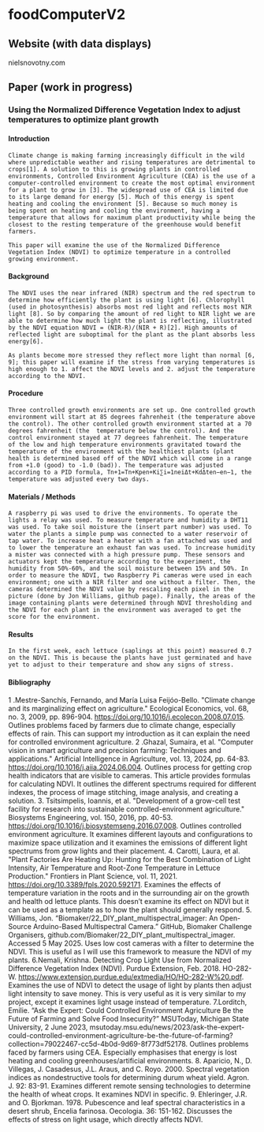 # foodComputerV2
## Website (with data displays)
nielsnovotny.com
## Paper (work in progress)
### Using the Normalized Difference Vegetation Index to adjust temperatures to optimize plant growth
#### Introduction
    Climate change is making farming increasingly difficult in the wild where unpredictable weather and rising temperatures are detrimental to crops[1]. A solution to this is growing plants in controlled environments, Controlled Environment Agriculture (CEA) is the use of a computer-controlled environment to create the most optimal environment for a plant to grow in [3]. The widespread use of CEA is limited due to its large demand for energy [5]. Much of this energy is spent heating and cooling the environment [5]. Because so much money is being spent on heating and cooling the environment, having a temperature that allows for maximum plant productivity while being the closest to the resting temperature of the greenhouse would benefit farmers.

    This paper will examine the use of the Normalized Difference Vegetation Index (NDVI) to optimize temperature in a controlled growing environment.
#### Background
	The NDVI uses the near infrared (NIR) spectrum and the red spectrum to determine how efficiently the plant is using light [6]. Chlorophyll (used in photosynthesis) absorbs most red light and reflects most NIR light [8]. So by comparing the amount of red light to NIR light we are able to determine how much light the plant is reflecting, illustrated by the NDVI equation NDVI = (NIR-R)/(NIR + R)[2]. High amounts of reflected light are suboptimal for the plant as the plant absorbs less energy[6].

	As plants become more stressed they reflect more light than normal [6, 9]; this paper will examine if the stress from varying temperatures is high enough to 1. affect the NDVI levels and 2. adjust the temperature according to the NDVI.
#### Procedure
	Three controlled growth environments are set up. One controlled growth environment will start at 85 degrees fahrenheit (the temperature above the control). The other controlled growth environment started at a 70 degrees fahrenheit (the  temperature below the control). And the control environment stayed at 77 degrees fahrenheit. The temperature of the low and high temperature environments gravitated toward the temperature of the environment with the healthiest plants (plant  health is determined based off of the NDVI which will come in a range from +1.0 (good) to -1.0 (bad)). The temperature was adjusted according to a PID formula, Tn+1​=Tn​+Kp​en​+Ki​∑i=1n​ei​Δt+Kd​Δten​−en−1​, the temperature was adjusted every two days.
#### Materials / Methods
    A raspberry pi was used to drive the environments. To operate the lights a relay was used. To measure temperature and humidity a DHT11 was used. To take soil moisture the (insert part number) was used. To water the plants a simple pump was connected to a water reservoir of tap water. To increase heat a heater with a fan attached was used and to lower the temperature an exhaust fan was used. To increase humidity a mister was connected with a high pressure pump. These sensors and actuators kept the temperature according to the experiment, the humidity from 50%-60%, and the soil moisture between 15% and 50%. In order to measure the NDVI, two Raspberry Pi cameras were used in each environment; one with a NIR filter and one without a filter. Then, the cameras determined the NDVI value by rescaling each pixel in the picture (done by Jon Williams, github page). Finally, the areas of the image containing plants were determined through NDVI thresholding and the NDVI for each plant in the environment was averaged to get the score for the environment.
#### Results
    In the first week, each lettuce (saplings at this point) measured 0.7 on the NDVI. This is because the plants have just germinated and have yet to adjust to their temperature and show any signs of stress.
#### Bibliography
1 .Mestre-Sanchís, Fernando, and María Luisa Feijóo-Bello. "Climate change and its marginalizing effect on agriculture." Ecological Economics, vol. 68, no. 3, 2009, pp. 896-904. https://doi.org/10.1016/j.ecolecon.2008.07.015.
Outlines problems faced by farmers due to climate change, especially effects of rain. This can support my introduction as it can explain the need for controlled environment agriculture.
2 .Ghazal, Sumaira, et al. "Computer vision in smart agriculture and precision farming: Techniques and applications." Artificial Intelligence in Agriculture, vol. 13, 2024, pp. 64-83. https://doi.org/10.1016/j.aiia.2024.06.004.
Outlines process for getting crop health indicators that are visible to cameras. This article provides formulas for calculating NDVI. It outlines the different spectrums required for different indexes, the process of image stitching, image analysis, and creating a solution.
3. Tsitsimpelis, Ioannis, et al. "Development of a grow-cell test facility for research into sustainable controlled-environment agriculture." Biosystems Engineering, vol. 150, 2016, pp. 40-53. https://doi.org/10.1016/j.biosystemseng.2016.07.008.
Outlines controlled environment agriculture. It examines different layouts and configurations to maximize space utilization and it examines the emissions of different light spectrums from grow lights and their placement.
4. Carotti, Laura, et al. "Plant Factories Are Heating Up: Hunting for the Best Combination of Light Intensity, Air Temperature and Root-Zone Temperature in Lettuce Production." Frontiers in Plant Science, vol. 11, 2021. https://doi.org/10.3389/fpls.2020.592171.
Examines the effects of temperature variation in the roots and in the surrounding air on the growth and health od lettuce plants. This doesn’t examine its effect on NDVI but it can be used as a template as to how the plant should generally respond.
5. Williams, Jon. “Biomaker/22_DIY_plant_multispectral_imager: An Open-Source Arduino-Based Multispectral Camera.” GitHub, Biomaker Challenge Organisers, github.com/Biomaker/22_DIY_plant_multispectral_imager. Accessed 5 May 2025. 
Uses low cost cameras with a filter to determine the NDVI. This is useful as I will use this framework to measure the NDVI of my plants.
6.Nemali, Krishna. Detecting Crop Light Use from Normalized Difference Vegetation Index (NDVI). Purdue Extension, Feb. 2018. HO-282-W. https://www.extension.purdue.edu/extmedia/HO/HO-282-W%20.pdf.
Examines the use of NDVI to detect the usage of light by plants then adjust light intensity to save money. This is very useful as it is very similar to my project, except it examines light usage instead of temperature.
7.Lorditch, Emilie. “Ask the Expert: Could Controlled Environment Agriculture Be the Future of Farming and Solve Food Insecurity?” MSUToday, Michigan State University, 2 June 2023, msutoday.msu.edu/news/2023/ask-the-expert-could-controlled-environment-agriculture-be-the-future-of-farming?collection=79022467-cc5d-4b0d-9d69-8f773df52178. 
Outlines problems faced by farmers using CEA. Especially emphasises that energy is lost heating and cooling greenhouses/artificial environments.
8. Aparicio, N., D. Villegas, J. Casadesus, J.L. Araus, and C. Royo. 2000. Spectral vegetation indices as nondestructive tools for determining durum wheat yield. Agron. J. 92: 83-91.
Examines different remote sensing technologies to determine the health of wheat crops. It examines NDVI in specific.
9. Ehleringer, J.R. and O. Bjorkman. 1978. Pubescence and leaf spectral characteristics in a desert shrub, Encelia farinosa. Oecologia. 36: 151-162.
Discusses the effects of stress on light usage, which directly affects NDVI.


